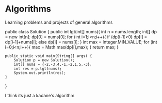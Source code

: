 # Algorithms
Learning problems and projects of general algorithms 


public class Solution {
    public int lgt(int[] nums){
       int n = nums.length;
       int[] dp = new int[n];
       dp[0] = nums[0];
       for (int i=1;i<n;i++){
         if (dp[i-1]>0) dp[i] = dp[i-1]+nums[i];
         else dp[i] = nums[i];
       }
       int max = Integer.MIN_VALUE;
       for (int i=0;i<n;i++){
          max = Math.max(dp[i],max);
       }
       return max;
    }
  
    public static void main(String[] args) {
        Solution p = new Solution();
        int[] nums = {-2,-3,4,-1,-2,1,5,-3};
        int res = p.lgt(nums);
        System.out.println(res);
    }
}

I think its just a kadane's algorithm.
